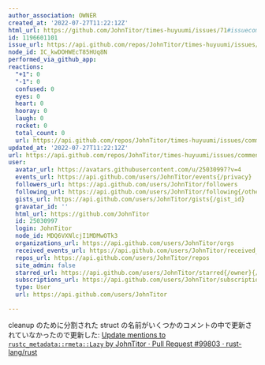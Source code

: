 ```yaml
---
author_association: OWNER
created_at: '2022-07-27T11:22:12Z'
html_url: https://github.com/JohnTitor/times-huyuumi/issues/71#issuecomment-1196601101
id: 1196601101
issue_url: https://api.github.com/repos/JohnTitor/times-huyuumi/issues/71
node_id: IC_kwDOHWEcT85HUq8N
performed_via_github_app: 
reactions:
  "+1": 0
  "-1": 0
  confused: 0
  eyes: 0
  heart: 0
  hooray: 0
  laugh: 0
  rocket: 0
  total_count: 0
  url: https://api.github.com/repos/JohnTitor/times-huyuumi/issues/comments/1196601101/reactions
updated_at: '2022-07-27T11:22:12Z'
url: https://api.github.com/repos/JohnTitor/times-huyuumi/issues/comments/1196601101
user:
  avatar_url: https://avatars.githubusercontent.com/u/25030997?v=4
  events_url: https://api.github.com/users/JohnTitor/events{/privacy}
  followers_url: https://api.github.com/users/JohnTitor/followers
  following_url: https://api.github.com/users/JohnTitor/following{/other_user}
  gists_url: https://api.github.com/users/JohnTitor/gists{/gist_id}
  gravatar_id: ''
  html_url: https://github.com/JohnTitor
  id: 25030997
  login: JohnTitor
  node_id: MDQ6VXNlcjI1MDMwOTk3
  organizations_url: https://api.github.com/users/JohnTitor/orgs
  received_events_url: https://api.github.com/users/JohnTitor/received_events
  repos_url: https://api.github.com/users/JohnTitor/repos
  site_admin: false
  starred_url: https://api.github.com/users/JohnTitor/starred{/owner}{/repo}
  subscriptions_url: https://api.github.com/users/JohnTitor/subscriptions
  type: User
  url: https://api.github.com/users/JohnTitor

---
```

cleanup のために分割された struct の名前がいくつかのコメントの中で更新されていなかったので更新した: [Update mentions to `rustc_metadata::rmeta::Lazy` by JohnTitor · Pull Request #99803 · rust-lang/rust](https://togithub.com/rust-lang/rust/pull/99803)